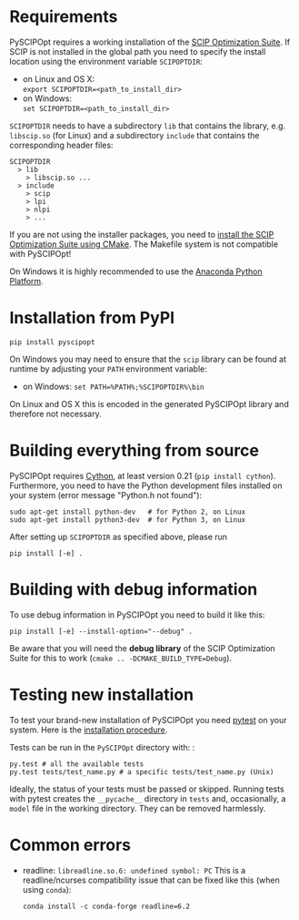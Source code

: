 Requirements
============

PySCIPOpt requires a working installation of the [SCIP Optimization
Suite](http://scip.zib.de/). If SCIP is not installed in the global path
you need to specify the install location using the environment variable
`SCIPOPTDIR`:

-   on Linux and OS X:\
    `export SCIPOPTDIR=<path_to_install_dir>`
-   on Windows:\
    `set SCIPOPTDIR=<path_to_install_dir>`

`SCIPOPTDIR` needs to have a subdirectory `lib` that contains the
library, e.g. `libscip.so` (for Linux) and a subdirectory `include` that
contains the corresponding header files:

    SCIPOPTDIR
      > lib
        > libscip.so ...
      > include
        > scip
        > lpi
        > nlpi
        > ...

If you are not using the installer packages, you need to [install the
SCIP Optimization Suite using CMake](http://scip.zib.de/doc/html/CMAKE.php).
The Makefile system is not compatible with PySCIPOpt!

On Windows it is highly recommended to use the [Anaconda Python
Platform](https://www.anaconda.com/).

Installation from PyPI
======================

`pip install pyscipopt`

On Windows you may need to ensure that the `scip` library can be found
at runtime by adjusting your `PATH` environment variable:

-   on Windows: `set PATH=%PATH%;%SCIPOPTDIR%\bin`

On Linux and OS X this is encoded in the generated PySCIPOpt library and
therefore not necessary.

Building everything from source
===============================

PySCIPOpt requires [Cython](http://cython.org/), at least version 0.21
(`pip install cython`). Furthermore, you need to have the Python
development files installed on your system (error message "Python.h not
found"):

    sudo apt-get install python-dev   # for Python 2, on Linux
    sudo apt-get install python3-dev  # for Python 3, on Linux

After setting up `SCIPOPTDIR` as specified above, please run

    pip install [-e] .

Building with debug information
===============================

To use debug information in PySCIPOpt you need to build it like this:

    pip install [-e] --install-option="--debug" .

Be aware that you will need the **debug library** of the SCIP
Optimization Suite for this to work
(`cmake .. -DCMAKE_BUILD_TYPE=Debug`).

Testing new installation
========================

To test your brand-new installation of PySCIPOpt you need
[pytest](https://pytest.org/) on your system. Here is the [installation
procedure](https://docs.pytest.org/en/latest/getting-started.html).

Tests can be run in the `PySCIPOpt` directory with: :

    py.test # all the available tests
    py.test tests/test_name.py # a specific tests/test_name.py (Unix)

Ideally, the status of your tests must be passed or skipped. Running
tests with pytest creates the `__pycache__` directory in `tests` and,
occasionally, a `model` file in the working directory. They can be
removed harmlessly.

Common errors
=============

-   readline: `libreadline.so.6: undefined symbol: PC` This is a
    readline/ncurses compatibility issue that can be fixed like this
    (when using `conda`):

        conda install -c conda-forge readline=6.2


